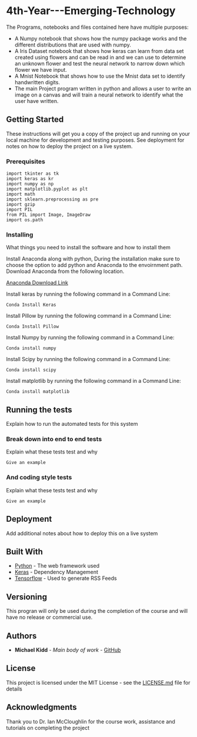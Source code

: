 # 4th-Year---Emerging-Technology

The Programs, notebooks and files contained here have multiple purposes:

- A Numpy notebook that shows how the numpy package works and the different distributions that are used with numpy.
- A Iris Dataset notebook that shows how keras can learn from data set created using flowers and can be read in and we can use to determine an unknown flower and test the neural network to narrow down which flower we have input.
- A Mnist Notebook that shows how to use the Mnist data set to identify handwritten digits.
- The main Project program written in python and allows a user to write an image on a canvas and will train a neural network to identify what the user have written.
 

## Getting Started

These instructions will get you a copy of the project up and running on your local machine for development and testing purposes. See deployment for notes on how to deploy the project on a live system.


### Prerequisites

```
import tkinter as tk
import keras as kr
import numpy as np
import matplotlib.pyplot as plt
import math
import sklearn.preprocessing as pre
import gzip
import PIL
from PIL import Image, ImageDraw
import os.path

```

### Installing

What things you need to install the software and how to install them

Install Anaconda along with python, During the installation make sure to choose the option to add python and Anaconda to the envoirnment path. Download Anaconda from the following location.

[Anaconda Download Link](https://www.anaconda.com/download/)


Install keras by running the following command in a Command Line:
```
Conda Install Keras
```

Install Pillow by running the following command in a Command Line:
```
Conda Install Pillow
```

Install Numpy by running the following command in a Command Line:
```
Conda install numpy
```

Install Scipy by running the following command in a Command Line:
```
Conda install scipy
```

Install matplotlib by running the following command in a Command Line:
```
Conda install matplotlib
```

## Running the tests

Explain how to run the automated tests for this system

### Break down into end to end tests

Explain what these tests test and why

```
Give an example
```

### And coding style tests

Explain what these tests test and why

```
Give an example
```

## Deployment

Add additional notes about how to deploy this on a live system

## Built With

* [Python](http://www.dropwizard.io/1.0.2/docs/) - The web framework used
* [Keras](https://maven.apache.org/) - Dependency Management
* [Tensorflow](https://rometools.github.io/rome/) - Used to generate RSS Feeds


## Versioning

This progran will only be used during the completion of the course and will have no release or commercial use.

## Authors

* **Michael Kidd** - *Main body of work* - [GitHub](https://github.com/Michael-Kidd/)

## License

This project is licensed under the MIT License - see the [LICENSE.md](LICENSE.md) file for details

## Acknowledgments

Thank you to Dr. Ian McCloughlin for the course work, assistance and tutorials on completing the project
